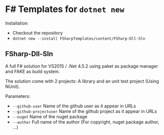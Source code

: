 F# Templates for `dotnet new`
=============================

Installation

* Checkout the repository
* `dotnet new --install FSharpTemplates/content/FSharp-Dll-Sln`

FSharp-Dll-Sln
--------------

A full F# solution for VS2015 / .Net 4.5.2 using paket as package manager and
FAKE as build system.

The solution come with 2 projects: A library and an unit test project
(Using NUnit).

Parameters:
* `--github-user` Name of the github user as it appear in URLs
* `--github-projectuser` Name of the github project as it appear in URLs
* `--nuget` Name of the nuget package
* `--author` Full name of the author (For copyright, nuget package author, ...)